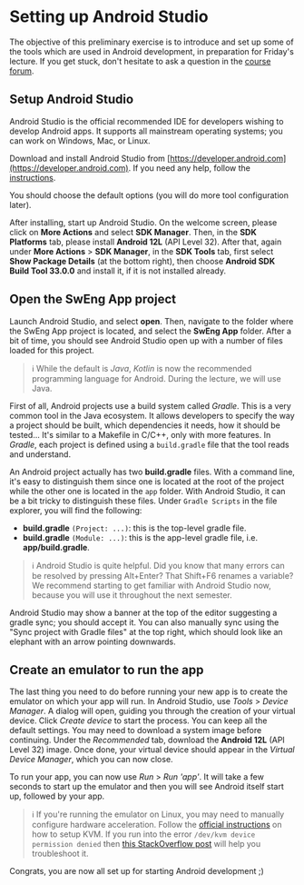 # Setting up Android Studio

The objective of this preliminary exercise is to introduce and set up some of the tools which are
used in Android development, in preparation for Friday's lecture. If you get stuck, don't hesitate
to ask a question in the [course forum](https://edstem.org/eu/courses/191).

## Setup Android Studio

Android Studio is the official recommended IDE for developers wishing to develop Android apps. It
supports all mainstream operating systems; you can work on Windows, Mac, or Linux.

Download and install Android Studio
from [https://developer.android.com](https://developer.android.com). If you need any help, follow
the [instructions](https://developer.android.com/studio/install.html).

You should choose the default options (you will do more tool configuration later).

After installing, start up Android Studio.
On the welcome screen, please click on **More Actions** and select **SDK Manager**.
Then, in the **SDK Platforms** tab, please install **Android 12L** (API Level 32).
After that, again under **More Actions** > **SDK Manager**,
in the **SDK Tools** tab, first select **Show Package Details** (at the bottom right),
then choose **Android SDK Build Tool 33.0.0** and install it, if it is not installed already.

## Open the SwEng App project

Launch Android Studio, and select **open**. Then, navigate to the folder where the SwEng App project
is located, and select the **SwEng App** folder. After a bit of time, you should see Android Studio
open up with a number of files loaded for this project.

> :information_source: While the default is *Java*, *Kotlin* is now the recommended programming language for Android. During the lecture, we will use Java.

First of all, Android projects use a build system called *Gradle*. This is a very common tool in the
Java ecosystem. It allows developers to specify the way a project should be built, which
dependencies it needs, how it should be tested... It's similar to a Makefile in C/C++, only with
more features. In *Gradle*, each project is defined using a `build.gradle` file that the tool reads
and understand.

An Android project actually has two **build.gradle** files. With a command line, it's easy to
distinguish them since one is located at the root of the project while the other one is located in
the `app` folder. With Android Studio, it can be a bit tricky to distinguish these files.
Under `Gradle Scripts` in the file explorer, you will find the following:

- **build.gradle** `(Project: ...)`: this is the top-level gradle file.
- **build.gradle** `(Module: ...)`: this is the app-level gradle file, i.e. **app/build.gradle**.

> :information_source: Android Studio is quite helpful. Did you know that many errors can be resolved by pressing Alt+Enter? That Shift+F6 renames a variable? We recommend starting to get familiar with Android Studio now, because you will use it throughout the next semester.

Android Studio may show a banner at the top of the editor suggesting a gradle sync; you should
accept it. You can also manually sync using the "Sync project with Gradle files" at the top right,
which should look like an elephant with an arrow pointing downwards.

## Create an emulator to run the app

The last thing you need to do before running your new app is to create the emulator on which your
app will run. In Android Studio, use *Tools* > *Device Manager*. A dialog will open, guiding you
through the creation of your virtual device. Click *Create device* to start the process. You can
keep all the default settings. You may need to download a system image before continuing. Under
the *Recommended* tab, download the **Android 12L** (API Level 32) image. Once done, your virtual
device should appear in the *Virtual Device Manager*, which you can now close.

To run your app, you can now use *Run* > *Run 'app'*. It will take a few seconds to start up the
emulator and then you will see Android itself start up, followed by your app.

> :information_source: If you're running the emulator on Linux, you may need to manually configure hardware acceleration. Follow the [official instructions](https://developer.android.com/studio/run/emulator-acceleration#vm-linux) on how to setup KVM. If you run into the error `/dev/kvm device permission denied` then [this StackOverflow post](https://stackoverflow.com/questions/37300811/android-studio-dev-kvm-device-permission-denied/45749003) will help you troubleshoot it.

Congrats, you are now all set up for starting Android development ;)
